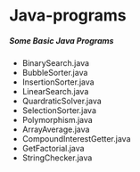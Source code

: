 # Java-programs

<h5> Some Basic Java Programs</h5>
<ul>
<li>BinarySearch.java</li>
<li>BubbleSorter.java</li>
<li>InsertionSorter.java</li>
<li>LinearSearch.java</li>
<li>QuardraticSolver.java</li>
<li>SelectionSorter.java</li>
<li>Polymorphism.java</li>
<li>ArrayAverage.java</li>
<li>CompoundInterestGetter.java</li>
<li>GetFactorial.java</li>
<li>StringChecker.java</li>
</ul>
